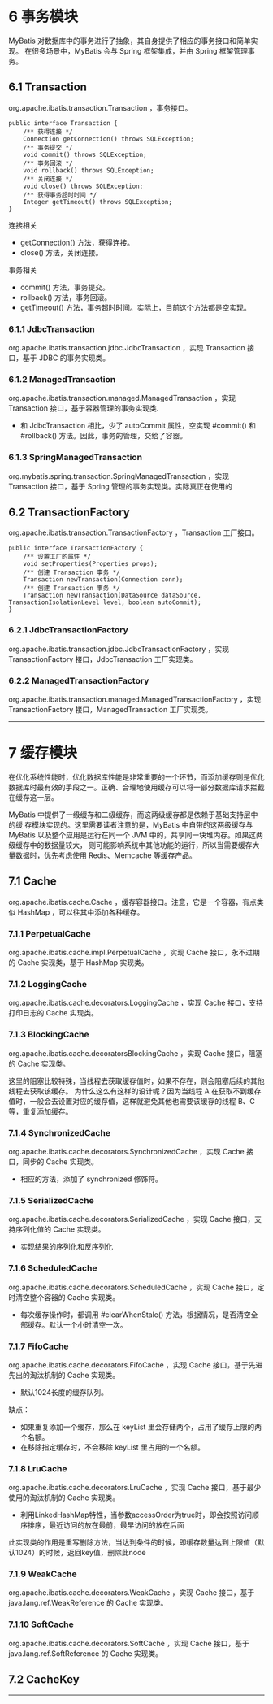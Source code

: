 # 6 事务模块 #
MyBatis 对数据库中的事务进行了抽象，其自身提供了相应的事务接口和简单实现。
在很多场景中，MyBatis 会与 Spring 框架集成，并由 Spring 框架管理事务。

## 6.1 Transaction ##
org.apache.ibatis.transaction.Transaction ，事务接口。

````
public interface Transaction {
    /** 获得连接 */
    Connection getConnection() throws SQLException;
    /** 事务提交 */
    void commit() throws SQLException;
    /** 事务回滚 */
    void rollback() throws SQLException;
    /** 关闭连接 */
    void close() throws SQLException;
    /** 获得事务超时时间 */
    Integer getTimeout() throws SQLException;
}
````

连接相关
- getConnection() 方法，获得连接。
- close() 方法，关闭连接。

事务相关
- commit() 方法，事务提交。
- rollback() 方法，事务回滚。
- getTimeout() 方法，事务超时时间。实际上，目前这个方法都是空实现。

### 6.1.1 JdbcTransaction ###
org.apache.ibatis.transaction.jdbc.JdbcTransaction ，实现 Transaction 接口，基于 JDBC 的事务实现类。

### 6.1.2 ManagedTransaction ###
org.apache.ibatis.transaction.managed.ManagedTransaction ，实现 Transaction 接口，基于容器管理的事务实现类.

- 和 JdbcTransaction 相比，少了 autoCommit 属性，空实现 #commit() 和 #rollback() 方法。因此，事务的管理，交给了容器。

### 6.1.3 SpringManagedTransaction ###
org.mybatis.spring.transaction.SpringManagedTransaction ，实现 Transaction 接口，基于 Spring 管理的事务实现类。实际真正在使用的

## 6.2 TransactionFactory ##
org.apache.ibatis.transaction.TransactionFactory ，Transaction 工厂接口。

````
public interface TransactionFactory {
    /** 设置工厂的属性 */
    void setProperties(Properties props);
    /** 创建 Transaction 事务 */
    Transaction newTransaction(Connection conn);
    /** 创建 Transaction 事务 */
    Transaction newTransaction(DataSource dataSource, TransactionIsolationLevel level, boolean autoCommit);
}
````
### 6.2.1 JdbcTransactionFactory ###
org.apache.ibatis.transaction.jdbc.JdbcTransactionFactory ，实现 TransactionFactory 接口，JdbcTransaction 工厂实现类。

### 6.2.2 ManagedTransactionFactory ###
org.apache.ibatis.transaction.managed.ManagedTransactionFactory ，实现 TransactionFactory 接口，ManagedTransaction 工厂实现类。

----

# 7 缓存模块 #

在优化系统性能时，优化数据库性能是非常重要的一个环节，而添加缓存则是优化数据库时最有效的手段之一。正确、合理地使用缓存可以将一部分数据库请求拦截在缓存这一层。

MyBatis 中提供了一级缓存和二级缓存，而这两级缓存都是依赖于基础支持层中的缓 存模块实现的。这里需要读者注意的是，MyBatis 中自带的这两级缓存与 MyBatis 以及整个应用是运行在同一个 JVM 中的，共享同一块堆内存。如果这两级缓存中的数据量较大， 则可能影响系统中其他功能的运行，所以当需要缓存大量数据时，优先考虑使用 Redis、Memcache 等缓存产品。

## 7.1 Cache ##
org.apache.ibatis.cache.Cache ，缓存容器接口。注意，它是一个容器，有点类似 HashMap ，可以往其中添加各种缓存。

### 7.1.1 PerpetualCache ###
org.apache.ibatis.cache.impl.PerpetualCache ，实现 Cache 接口，永不过期的 Cache 实现类，基于 HashMap 实现类。

### 7.1.2 LoggingCache ###
org.apache.ibatis.cache.decorators.LoggingCache ，实现 Cache 接口，支持打印日志的 Cache 实现类。

### 7.1.3 BlockingCache ###
org.apache.ibatis.cache.decoratorsBlockingCache ，实现 Cache 接口，阻塞的 Cache 实现类。

这里的阻塞比较特殊，当线程去获取缓存值时，如果不存在，则会阻塞后续的其他线程去获取该缓存。
为什么这么有这样的设计呢？因为当线程 A 在获取不到缓存值时，一般会去设置对应的缓存值，这样就避免其他也需要该缓存的线程 B、C 等，重复添加缓存。

### 7.1.4 SynchronizedCache ###
org.apache.ibatis.cache.decorators.SynchronizedCache ，实现 Cache 接口，同步的 Cache 实现类。

- 相应的方法，添加了 synchronized 修饰符。

### 7.1.5 SerializedCache ###
org.apache.ibatis.cache.decorators.SerializedCache ，实现 Cache 接口，支持序列化值的 Cache 实现类。

- 实现结果的序列化和反序列化

### 7.1.6 ScheduledCache ###
org.apache.ibatis.cache.decorators.ScheduledCache ，实现 Cache 接口，定时清空整个容器的 Cache 实现类。

- 每次缓存操作时，都调用 #clearWhenStale() 方法，根据情况，是否清空全部缓存。默认一个小时清空一次。

### 7.1.7 FifoCache ###

org.apache.ibatis.cache.decorators.FifoCache ，实现 Cache 接口，基于先进先出的淘汰机制的 Cache 实现类。

- 默认1024长度的缓存队列。

缺点：
- 如果重复添加一个缓存，那么在 keyList 里会存储两个，占用了缓存上限的两个名额。
- 在移除指定缓存时，不会移除 keyList 里占用的一个名额。

### 7.1.8 LruCache ###
org.apache.ibatis.cache.decorators.LruCache ，实现 Cache 接口，基于最少使用的淘汰机制的 Cache 实现类。

- 利用LinkedHashMap特性，当参数accessOrder为true时，即会按照访问顺序排序，最近访问的放在最前，最早访问的放在后面

此实现类的作用是重写删除方法，当达到条件的时候，即缓存数量达到上限值（默认1024）的时候，返回key值，删除此node

### 7.1.9 WeakCache ###
org.apache.ibatis.cache.decorators.WeakCache ，实现 Cache 接口，基于 java.lang.ref.WeakReference 的 Cache 实现类。

### 7.1.10 SoftCache ###
org.apache.ibatis.cache.decorators.SoftCache ，实现 Cache 接口，基于 java.lang.ref.SoftReference 的 Cache 实现类。

## 7.2 CacheKey ##

----